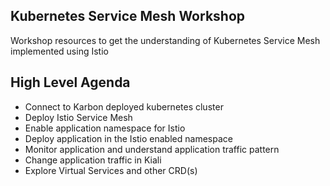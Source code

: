 Kubernetes Service Mesh Workshop
-----------------------

Workshop resources to get the understanding of Kubernetes Service Mesh implemented using Istio

High Level Agenda
-----------------
- Connect to Karbon deployed kubernetes cluster
- Deploy Istio Service Mesh
- Enable application namespace for Istio
- Deploy application in the Istio enabled namespace
- Monitor application and understand application traffic pattern
- Change application traffic in Kiali
- Explore Virtual Services and other CRD(s)
